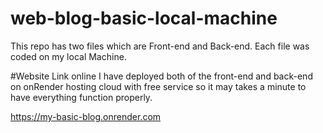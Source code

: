 # web-blog-basic-local-machine
This repo has two files which are Front-end and Back-end. Each file was coded on my local Machine.

#Website Link online
I have deployed both of the front-end and back-end on onRender hosting cloud with free service so it may takes a minute to have everything function properly.

https://my-basic-blog.onrender.com




